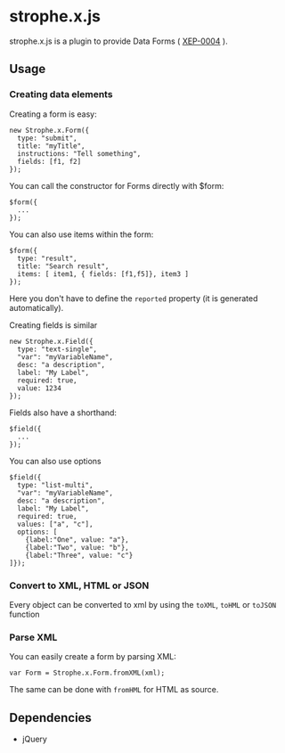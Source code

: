 # strophe.x.js

strophe.x.js is a plugin to provide Data Forms
( [XEP-0004](http://xmpp.org/extensions/xep-0004.html) ).

## Usage

### Creating data elements

Creating a form is easy:

    new Strophe.x.Form({
      type: "submit",
      title: "myTitle",
      instructions: "Tell something",
      fields: [f1, f2]
    });

You can call the constructor for Forms directly with \$form:

    $form({
      ...
    });

You can also use items within the form:

    $form({
      type: "result",
      title: "Search result",
      items: [ item1, { fields: [f1,f5]}, item3 ]
    });

Here you don't have to define the `reported` property (it is generated
automatically).

Creating fields is similar

    new Strophe.x.Field({
      type: "text-single",
      "var": "myVariableName",
      desc: "a description",
      label: "My Label",
      required: true,
      value: 1234
    });

Fields also have a shorthand:

    $field({
      ...
    });

You can also use options

    $field({
      type: "list-multi",
      "var": "myVariableName",
      desc: "a description",
      label: "My Label",
      required: true,
      values: ["a", "c"],
      options: [
        {label:"One", value: "a"},
        {label:"Two", value: "b"},
        {label:"Three", value: "c"}
    ]});

### Convert to XML, HTML or JSON

Every object can be converted to xml by using the `toXML`, `toHML` or `toJSON` function

### Parse XML

You can easily create a form by parsing XML:

    var Form = Strophe.x.Form.fromXML(xml);

The same can be done with `fromHML` for HTML as source.

## Dependencies

- jQuery
